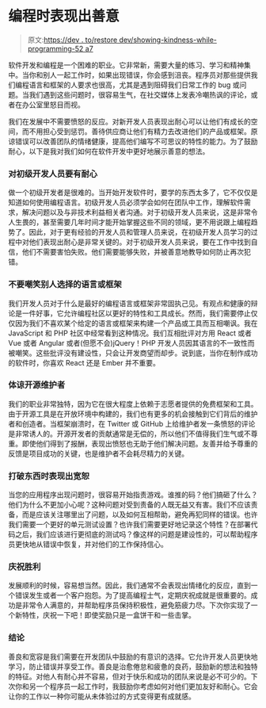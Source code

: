 # 编程时表现出善意

> 原文:[https://dev . to/restore dev/showing-kindness-while-programming-52 a7](https://dev.to/restoreddev/showing-kindness-while-programming-52a7)

软件开发和编程是一个困难的职业。它非常新，需要大量的练习、学习和精神集中。当你和别人一起工作时，如果出现错误，你会感到沮丧。程序员对那些提供我们编程语言和框架的人要求也很高，尤其是遇到阻碍我们日常工作的 bug 或问题。当我们遇到这些问题时，很容易生气，在社交媒体上发表冷嘲热讽的评论，或者在办公室里怒目而视。

我们在发展中不需要愤怒的反应。对新开发人员表现出耐心可以让他们有成长的空间，而不用担心受到惩罚。善待供应商让他们有精力去改进他们的产品或框架。原谅错误可以改善团队的情绪健康，提高他们编写不可思议的特性的能力。为了鼓励耐心，以下是我对我们如何在软件开发中更好地展示善意的想法。

### 对初级开发人员要有耐心

做一个初级开发者是很难的。当开始开发软件时，要学的东西太多了，它不仅仅是知道如何使用编程语言。初级开发人员必须学会如何在团队中工作，理解软件需求，解决问题以及与非技术利益相关者沟通。对于初级开发人员来说，这是非常令人生畏的，甚至需要几年时间才能开始掌握这些不同的领域，更不用说跟上编程趋势了。因此，对于更有经验的开发人员和管理人员来说，在初级开发人员学习的过程中对他们表现出耐心是非常关键的。对于初级开发人员来说，要在工作中找到自信，他们不需要害怕失败。他们需要能够失败，并被善意地教导如何防止再次犯错。

### 不要嘲笑别人选择的语言或框架

我们开发人员对于什么是最好的编程语言或框架非常固执己见。有观点和健康的辩论是一件好事，它允许编程社区以更好的特性和工具成长。然而，我们需要停止仅仅因为我们不喜欢某个给定的语言或框架来构建一个产品或工具而互相嘲讽。我在 JavaScript 和 PHP 社区中经常看到这种情况。我们互相批评对方用 React 或者 Vue 或者 Angular 或者(但愿不会)jQuery！PHP 开发人员因其语言的不一致性而被嘲笑。这些批评没有建设性，只会让开发商望而却步。说到底，当你在制作成功的软件时，你喜欢 React 还是 Ember 并不重要。

### [](#be-considerate-with-open-source-maintainers)体谅开源维护者

我们的职业非常独特，因为它在很大程度上依赖于志愿者提供的免费框架和工具。由于开源工具是在开放环境中构建的，我们也有更多的机会接触到它们背后的维护者和创造者。当框架崩溃时，在 Twitter 或 GitHub 上给维护者发一条愤怒的评论是非常诱人的。开源开发者的贡献通常是无偿的，所以他们不值得我们生气或不尊重。即使他们得到了报酬，表现出愤怒也无助于他们解决问题。友善并给予尊重的反馈是项目成功的关键，也是维护者不会耗尽精力的关键。

### [](#show-forgiveness-when-something-breaks)打破东西时表现出宽恕

当您的应用程序出现问题时，很容易开始指责游戏。谁推的码？他们搞砸了什么？他们为什么不更加小心呢？这种问题对受到责备的人既无益又有害。我们不应该责备，而是应该关注哪里出了问题，以及如何互相帮助，避免再犯同样的错误。也许我们需要一个更好的单元测试设置？也许我们需要更好地记录这个特性？在部署代码之后，我们应该进行更彻底的测试吗？像这样的问题是建设性的，可以帮助程序员更快地从错误中恢复，并对他们的工作保持信心。

### [](#celebrate-victories)庆祝胜利

发展顺利的时候，容易想当然。因此，我们通常不会表现出情绪化的反应，直到一个错误发生或者一个客户抱怨。为了提高编程士气，定期庆祝成就是很重要的。成功是非常令人满意的，并帮助程序员保持积极性，避免筋疲力尽。下次你实现了一个新特性，庆祝一下吧！即使奖励只是一盒饼干和一些击掌。

### [](#conclusion)结论

善良和宽容是我们需要在开发团队中鼓励的有意识的选择。它允许开发人员更快地学习，防止错误并享受工作。善良是治愈倦怠和疲惫的良药，鼓励新的想法和独特的特征。对他人有耐心并不容易，但对于快乐和成功的团队来说是必不可少的。下次你和另一个程序员一起工作时，我鼓励你考虑如何对他们更加友好和耐心。它会让你的工作以一种你可能从未体验过的方式变得更有成就感。